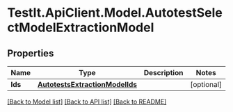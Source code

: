 # TestIt.ApiClient.Model.AutotestSelectModelExtractionModel

## Properties

Name | Type | Description | Notes
------------ | ------------- | ------------- | -------------
**Ids** | [**AutotestsExtractionModelIds**](AutotestsExtractionModelIds.md) |  | [optional] 

[[Back to Model list]](../README.md#documentation-for-models) [[Back to API list]](../README.md#documentation-for-api-endpoints) [[Back to README]](../README.md)

